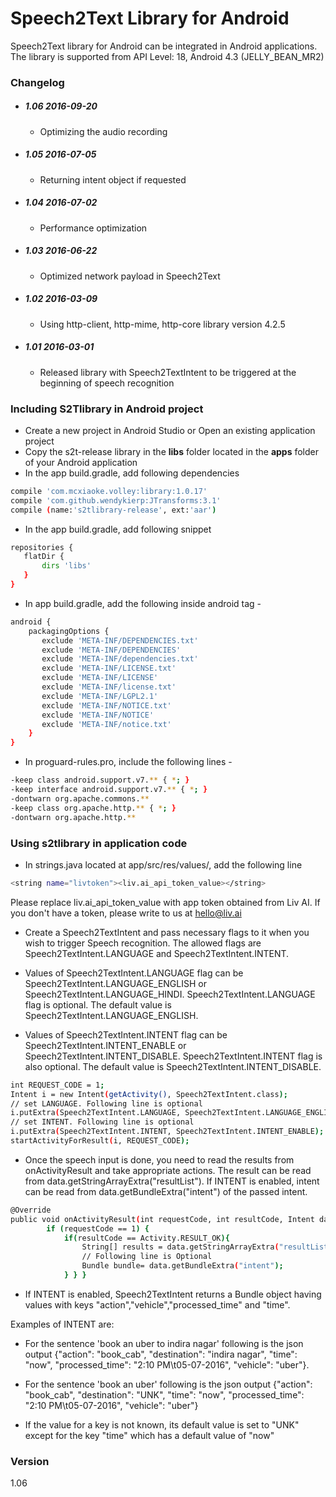 # Speech2Text Library for Android

Speech2Text library for Android can be integrated in Android applications. The library is supported from API Level: 18, Android 4.3 (JELLY_BEAN_MR2) 

### Changelog
- ##### 1.06 2016-09-20
    - Optimizing the audio recording

- ##### 1.05 2016-07-05
    - Returning intent object if requested
    
- ##### 1.04 2016-07-02
    - Performance optimization
    
- ##### 1.03 2016-06-22
    - Optimized network payload in Speech2Text

- ##### 1.02 2016-03-09
    - Using http-client, http-mime, http-core library version 4.2.5

- ##### 1.01 2016-03-01
   - Released library with Speech2TextIntent to be triggered at the beginning of speech recognition


### Including S2Tlibrary in Android project

- Create a new project in Android Studio or Open an existing application project
- Copy the s2t-release library in the **libs** folder located in the **apps** folder of your Android application
- In the app build.gradle, add following dependencies 
```sh
compile 'com.mcxiaoke.volley:library:1.0.17'
compile 'com.github.wendykierp:JTransforms:3.1'
compile (name:'s2tlibrary-release', ext:'aar')
```

- In the app build.gradle, add following snippet
```sh
repositories {
   flatDir {
       dirs 'libs'
   }
}
```

- In app build.gradle, add the following inside android tag -
```sh
android {
    packagingOptions {
       exclude 'META-INF/DEPENDENCIES.txt'
       exclude 'META-INF/DEPENDENCIES'
       exclude 'META-INF/dependencies.txt'
       exclude 'META-INF/LICENSE.txt'
       exclude 'META-INF/LICENSE'
       exclude 'META-INF/license.txt'
       exclude 'META-INF/LGPL2.1'
       exclude 'META-INF/NOTICE.txt'
       exclude 'META-INF/NOTICE'
       exclude 'META-INF/notice.txt'
    }
}
```

- In proguard-rules.pro, include the following lines -
```sh
-keep class android.support.v7.** { *; }
-keep interface android.support.v7.** { *; }
-dontwarn org.apache.commons.**
-keep class org.apache.http.** { *; }
-dontwarn org.apache.http.**
```


### Using s2tlibrary in application code
 - In strings.java located at app/src/res/values/, add the following line 
 ```sh
 <string name="livtoken"><liv.ai_api_token_value></string>
 ```
 Please replace liv.ai_api_token_value with app token obtained from Liv AI. If you don't have a token, please write to us at hello@liv.ai
 
 - Create a Speech2TextIntent and pass necessary flags to it when you wish to trigger Speech recognition. The allowed flags are Speech2TextIntent.LANGUAGE and Speech2TextIntent.INTENT.
 
 - Values of Speech2TextIntent.LANGUAGE flag can be Speech2TextIntent.LANGUAGE_ENGLISH or Speech2TextIntent.LANGUAGE_HINDI. Speech2TextIntent.LANGUAGE flag is optional. The default value is Speech2TextIntent.LANGUAGE_ENGLISH.

 - Values of Speech2TextIntent.INTENT flag can be Speech2TextIntent.INTENT_ENABLE or Speech2TextIntent.INTENT_DISABLE. Speech2TextIntent.INTENT flag is also optional. The default value is Speech2TextIntent.INTENT_DISABLE.

```sh
int REQUEST_CODE = 1;
Intent i = new Intent(getActivity(), Speech2TextIntent.class);
// set LANGUAGE. Following line is optional
i.putExtra(Speech2TextIntent.LANGUAGE, Speech2TextIntent.LANGUAGE_ENGLISH);
// set INTENT. Following line is optional
i.putExtra(Speech2TextIntent.INTENT, Speech2TextIntent.INTENT_ENABLE);
startActivityForResult(i, REQUEST_CODE);
```
 
- Once the speech input is done, you need to read the results from onActivityResult and take appropriate actions. The result can be read from data.getStringArrayExtra("resultList"). If INTENT is enabled, intent can be read from data.getBundleExtra("intent") of the passed intent.

```sh
@Override
public void onActivityResult(int requestCode, int resultCode, Intent data) {
        if (requestCode == 1) {
            if(resultCode == Activity.RESULT_OK){
                String[] results = data.getStringArrayExtra("resultList"); 
                // Following line is Optional
                Bundle bundle= data.getBundleExtra("intent");
            } } }
```

- If INTENT is enabled, Speech2TextIntent returns a Bundle object having values with keys "action","vehicle","processed_time" and "time". 

Examples of INTENT are:

- For the sentence 'book an uber to indira nagar' following is the json output
{"action": "book_cab", "destination": "indira nagar", "time": "now", "processed_time": "2:10 PM\t05-07-2016", "vehicle": "uber"}.

- For the sentence 'book an uber' following is the json output
{"action": "book_cab", "destination": "UNK", "time": "now", "processed_time": "2:10 PM\t05-07-2016", "vehicle": "uber"}

- If the value for a key is not known, its default value is set to "UNK" except for the key "time" which has a default value of "now"

### Version
1.06
